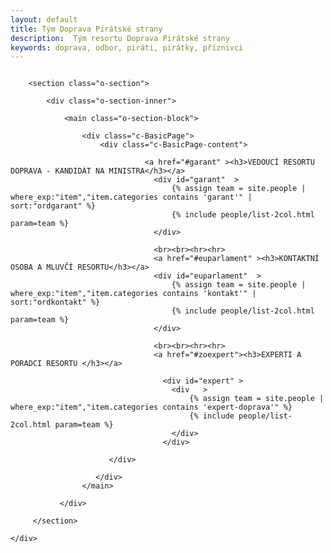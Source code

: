 ```yaml
---
layout: default
title: Tým Doprava Pirátské strany
description:  Tým resortu Doprava Pirátské strany
keywords: doprava, odbor, piráti, pirátky, příznivci
---
```

<div class="row o-section-block ">
    <div class="medium-12 large-12 columns">
      
        <section class="o-section">
        
            <div class="o-section-inner">
              
                <main class="o-section-block">
                
                    <div class="c-BasicPage">
                        <div class="c-BasicPage-content">
 
                                  <a href="#garant" ><h3>VEDOUCÍ RESORTU DOPRAVA - KANDIDÁT NA MINISTRA</h3></a>
                                    <div id="garant"  >
                                        {% assign team = site.people | where_exp:"item","item.categories contains 'garant'" | sort:"ordgarant" %}
                                        {% include people/list-2col.html param=team %}
                                    </div>

   									<br><br><hr><hr>
                                    <a href="#euparlament" ><h3>KONTAKTNÍ OSOBA A MLUVČÍ RESORTU</h3></a>
                                    <div id="euparlament"  >
                                        {% assign team = site.people | where_exp:"item","item.categories contains 'kontakt'" | sort:"ordkontakt" %}
                                        {% include people/list-2col.html param=team %}
                                    </div>
 
   									<br><br><hr><hr>
                                    <a href="#zoexpert"><h3>EXPERTI A PORADCI RESORTU </h3></a>
                                    
                                      <div id="expert" >
                                        <div   >
                                            {% assign team = site.people | where_exp:"item","item.categories contains 'expert-doprava'" %}
                                            {% include people/list-2col.html param=team %}
                                        </div>                                    
                                      </div>  
  
                          </div> 
   
                       </div>                         
                    </main>   
                        
               </div>   
           		   
         </section>    
         
    </div>   

</div> 